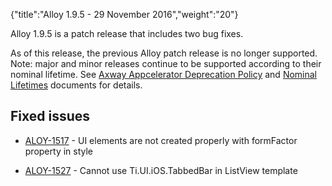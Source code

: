 {"title":"Alloy 1.9.5 - 29 November 2016","weight":"20"}

Alloy 1.9.5 is a patch release that includes two bug fixes.

As of this release, the previous Alloy patch release is no longer supported. Note: major and minor releases continue to be supported according to their nominal lifetime. See [Axway Appcelerator Deprecation Policy](/docs/appc/AMPLIFY_Appcelerator_Services_Overview/Axway_Appcelerator_Deprecation_Policy/) and [Nominal Lifetimes](/docs/appc/AMPLIFY_Appcelerator_Services_Overview/Axway_Appcelerator_Product_Lifecycle/#NominalLifetimes) documents for details.

## Fixed issues

* [ALOY-1517](https://jira.appcelerator.org/browse/ALOY-1517) - UI elements are not created properly with formFactor property in style

* [ALOY-1527](https://jira.appcelerator.org/browse/ALOY-1527) - Cannot use Ti.UI.iOS.TabbedBar in ListView template
